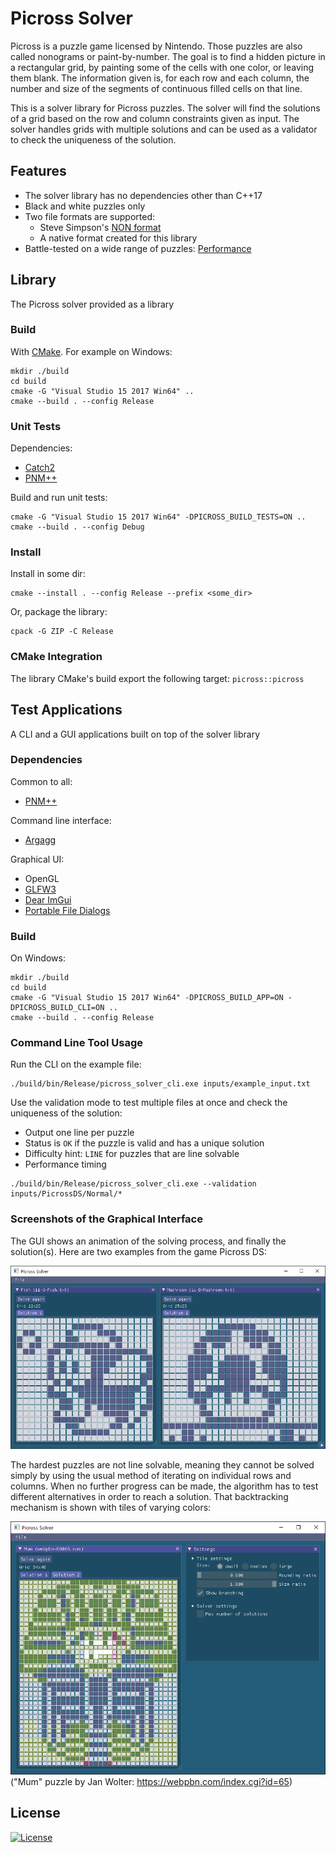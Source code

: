 Picross Solver
==============

Picross is a puzzle game licensed by Nintendo. Those puzzles are also called nonograms or
paint-by-number. The goal is to find a hidden picture in a rectangular grid, by painting
some of the cells with one color, or leaving them blank. The information given is, for
each row and each column, the number and size of the segments of continuous filled cells
on that line.

This is a solver library for Picross puzzles. The solver will find the solutions of a grid
based on the row and column constraints given as input. The solver handles grids with
multiple solutions and can be used as a validator to check the uniqueness of the
solution.

## Features

 - The solver library has no dependencies other than C++17
 - Black and white puzzles only
 - Two file formats are supported:
   - Steve Simpson's [NON format](doc/FILE_FORMAT_NON.md)
   - A native format created for this library
 - Battle-tested on a wide range of puzzles: [Performance](doc/PERF.md)

## Library

The Picross solver provided as a library

### Build

With [CMake](https://cmake.org/download/). For example on Windows:

```
mkdir ./build
cd build
cmake -G "Visual Studio 15 2017 Win64" ..
cmake --build . --config Release
```

### Unit Tests

Dependencies:

*  [Catch2](https://github.com/catchorg/Catch2)
*  [PNM++](https://github.com/ToruNiina/pnm)

Build and run unit tests:

```
cmake -G "Visual Studio 15 2017 Win64" -DPICROSS_BUILD_TESTS=ON ..
cmake --build . --config Debug
```

### Install

Install in some dir:

```
cmake --install . --config Release --prefix <some_dir>
```

Or, package the library:

```
cpack -G ZIP -C Release
```

### CMake Integration

The library CMake's build export the following target: `picross::picross`

## Test Applications

A CLI and a GUI applications built on top of the solver library

### Dependencies

Common to all:

* [PNM++](https://github.com/ToruNiina/pnm)

Command line interface:

* [Argagg](https://github.com/vietjtnguyen/argagg)

Graphical UI:

* OpenGL
* [GLFW3](http://glfw.sf.net)
* [Dear ImGui](https://github.com/ocornut/imgui)
* [Portable File Dialogs](https://github.com/samhocevar/portable-file-dialogs)

### Build

On Windows:

```
mkdir ./build
cd build
cmake -G "Visual Studio 15 2017 Win64" -DPICROSS_BUILD_APP=ON -DPICROSS_BUILD_CLI=ON ..
cmake --build . --config Release
```

### Command Line Tool Usage

Run the CLI on the example file:

```
./build/bin/Release/picross_solver_cli.exe inputs/example_input.txt
```

Use the validation mode to test multiple files at once and check the uniqueness of the solution:
 - Output one line per puzzle
 - Status is `OK` if the puzzle is valid and has a unique solution
 - Difficulty hint: `LINE` for puzzles that are line solvable
 - Performance timing

```
./build/bin/Release/picross_solver_cli.exe --validation inputs/PicrossDS/Normal/*
```

### Screenshots of the Graphical Interface

The GUI shows an animation of the solving process, and finally the solution(s). Here are two examples
from the game Picross DS:

![Solution of the Fish and mushroom grids](./doc/img/grid-solutions-fish-and-mushroom.png)

The hardest puzzles are not line solvable, meaning they cannot be solved simply by using the usual
method of iterating on individual rows and columns. When no further progress can be made, the algorithm
has to test different alternatives in order to reach a solution. That backtracking mechanism
is shown with tiles of varying colors:

![Animation of a complex puzzle with backtracking](./doc/img/solver-animation-with-branching.png)
("Mum" puzzle by Jan Wolter: https://webpbn.com/index.cgi?id=65)

## License

[![License](http://img.shields.io/:license-mit-blue.svg?style=flat-square)](./LICENSE)


